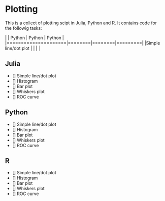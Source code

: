 # Plotting
This is a collect of plotting scipt in Julia, Python and R. It contains code for the followig tasks:

|                     | Python | Python | Python  |  
|=====================|========|========|=========|
|Simple line/dot plot |        |        |         |  



## Julia
  - [] Simple line/dot plot
  - [] Histogram
  - [] Bar plot
  - [] Whiskers plot
  - [] ROC curve
  
## Python
  - [] Simple line/dot plot
  - [] Histogram
  - [] Bar plot
  - [] Whiskers plot
  - [] ROC curve
  
## R
  - [] Simple line/dot plot
  - [] Histogram
  - [] Bar plot
  - [] Whiskers plot
  - [] ROC curve
